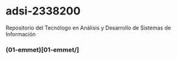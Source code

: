 # adsi-2338200
Repositorio del Tecnólogo en Análisis y Desarrollo de Sistemas de Información

### (01-emmet)[01-emmet/]
